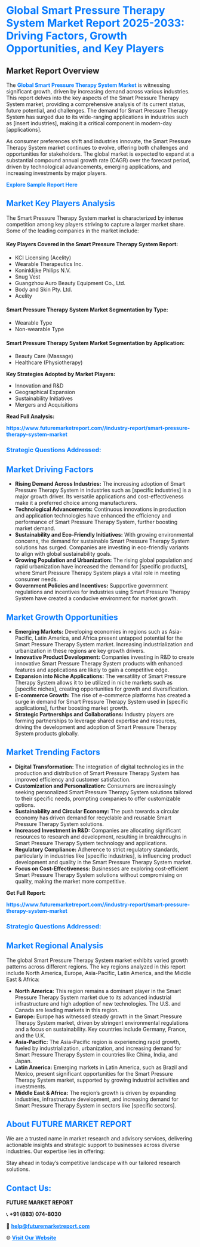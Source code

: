 <h1 style="color: #007BFF;">Global Smart Pressure Therapy System Market Report 2025-2033: Driving Factors, Growth Opportunities, and Key Players</h1>

<section id="overview">
<h2>Market Report Overview</h2>
<p>The <a href="https://www.futuremarketreport.com//industry-report/smart-pressure-therapy-system-market" style="color: #007BFF; text-decoration: none;"><strong>Global Smart Pressure Therapy System Market</strong></a> is witnessing significant growth, driven by increasing demand across various industries. This report delves into the key aspects of the Smart Pressure Therapy System market, providing a comprehensive analysis of its current status, future potential, and challenges. The demand for Smart Pressure Therapy System has surged due to its wide-ranging applications in industries such as [insert industries], making it a critical component in modern-day [applications].</p>
<p>As consumer preferences shift and industries innovate, the Smart Pressure Therapy System market continues to evolve, offering both challenges and opportunities for stakeholders. The global market is expected to expand at a substantial compound annual growth rate (CAGR) over the forecast period, driven by technological advancements, emerging applications, and increasing investments by major players.</p>
</section>

<section id="overview">
<p><a href="https://www.futuremarketreport.com//request-sample/reportId=91988" style="color: #007BFF; text-decoration: none;"><strong>Explore Sample Report Here</strong></a></p>
</section>

<section id="key-players">
<h2 style="color: #007BFF;">Market Key Players Analysis</h2>
<p>The Smart Pressure Therapy System market is characterized by intense competition among key players striving to capture a larger market share. Some of the leading companies in the market include:</p>
<h4>Key Players Covered in the Smart Pressure Therapy System Report:</h4>
<ul><li>KCI Licensing (Acelity)</li><li>Wearable Therapeutics Inc.</li><li>Koninklijke Philips N.V.</li><li>Snug Vest</li><li>Guangzhou Auro Beauty Equipment Co., Ltd.</li><li>Body and Skin Pty. Ltd.</li><li>Acelity</li></ul>
<h4>Smart Pressure Therapy System Market Segmentation by Type:</h4>
<ul><li>Wearable Type</li><li>Non-wearable Type</li></ul>

<h4>Smart Pressure Therapy System Market Segmentation by Application:</h4>
<ul><li>Beauty Care (Massage)</li><li>Healthcare (Physiotherapy)</li></ul>
<p><strong>Key Strategies Adopted by Market Players:</strong></p>
<ul>
<li>Innovation and R&D</li>
<li>Geographical Expansion</li>
<li>Sustainability Initiatives</li>
<li>Mergers and Acquisitions</li>
</ul>
</section>

<section>
<p><strong>Read Full Analysis: </strong></p><a href="https://www.futuremarketreport.com//industry-report/smart-pressure-therapy-system-market" style="color: #007BFF; text-decoration: none;"><strong>https://www.futuremarketreport.com//industry-report/smart-pressure-therapy-system-market</strong></a>
<h3 style="color: #007BFF;">Strategic Questions Addressed:</h3>
</section>

<section id="driving-factors">
<h2 style="color: #007BFF;">Market Driving Factors</h2>
<ul>
<li><strong>Rising Demand Across Industries:</strong> The increasing adoption of Smart Pressure Therapy System in industries such as [specific industries] is a major growth driver. Its versatile applications and cost-effectiveness make it a preferred choice among manufacturers.</li>
<li><strong>Technological Advancements:</strong> Continuous innovations in production and application technologies have enhanced the efficiency and performance of Smart Pressure Therapy System, further boosting market demand.</li>
<li><strong>Sustainability and Eco-Friendly Initiatives:</strong> With growing environmental concerns, the demand for sustainable Smart Pressure Therapy System solutions has surged. Companies are investing in eco-friendly variants to align with global sustainability goals.</li>
<li><strong>Growing Population and Urbanization:</strong> The rising global population and rapid urbanization have increased the demand for [specific products], where Smart Pressure Therapy System plays a vital role in meeting consumer needs.</li>
<li><strong>Government Policies and Incentives:</strong> Supportive government regulations and incentives for industries using Smart Pressure Therapy System have created a conducive environment for market growth.</li>
</ul>
</section>

<section id="growth-opportunities">
<h2 style="color: #007BFF;">Market Growth Opportunities</h2>
<ul>
<li><strong>Emerging Markets:</strong> Developing economies in regions such as Asia-Pacific, Latin America, and Africa present untapped potential for the Smart Pressure Therapy System market. Increasing industrialization and urbanization in these regions are key growth drivers.</li>
<li><strong>Innovative Product Development:</strong> Companies investing in R&D to create innovative Smart Pressure Therapy System products with enhanced features and applications are likely to gain a competitive edge.</li>
<li><strong>Expansion into Niche Applications:</strong> The versatility of Smart Pressure Therapy System allows it to be utilized in niche markets such as [specific niches], creating opportunities for growth and diversification.</li>
<li><strong>E-commerce Growth:</strong> The rise of e-commerce platforms has created a surge in demand for Smart Pressure Therapy System used in [specific applications], further boosting market growth.</li>
<li><strong>Strategic Partnerships and Collaborations:</strong> Industry players are forming partnerships to leverage shared expertise and resources, driving the development and adoption of Smart Pressure Therapy System products globally.</li>
</ul>
</section>

<section id="trending-factors">
<h2 style="color: #007BFF;">Market Trending Factors</h2>
<ul>
<li><strong>Digital Transformation:</strong> The integration of digital technologies in the production and distribution of Smart Pressure Therapy System has improved efficiency and customer satisfaction.</li>
<li><strong>Customization and Personalization:</strong> Consumers are increasingly seeking personalized Smart Pressure Therapy System solutions tailored to their specific needs, prompting companies to offer customizable options.</li>
<li><strong>Sustainability and Circular Economy:</strong> The push towards a circular economy has driven demand for recyclable and reusable Smart Pressure Therapy System solutions.</li>
<li><strong>Increased Investment in R&D:</strong> Companies are allocating significant resources to research and development, resulting in breakthroughs in Smart Pressure Therapy System technology and applications.</li>
<li><strong>Regulatory Compliance:</strong> Adherence to strict regulatory standards, particularly in industries like [specific industries], is influencing product development and quality in the Smart Pressure Therapy System market.</li>
<li><strong>Focus on Cost-Effectiveness:</strong> Businesses are exploring cost-efficient Smart Pressure Therapy System solutions without compromising on quality, making the market more competitive.</li>
</ul>
</section>

<section>
<p><strong>Get Full Report: </strong></p><a href="https://www.futuremarketreport.com//industry-report/smart-pressure-therapy-system-market" style="color: #007BFF; text-decoration: none;"><strong>https://www.futuremarketreport.com//industry-report/smart-pressure-therapy-system-market</strong></a>
<h3 style="color: #007BFF;">Strategic Questions Addressed:</h3>
</section>


<section id="regional-analysis">
<h2 style="color: #007BFF;">Market Regional Analysis</h2>
<p>The global Smart Pressure Therapy System market exhibits varied growth patterns across different regions. The key regions analyzed in this report include North America, Europe, Asia-Pacific, Latin America, and the Middle East & Africa:</p>
<ul>
<li><strong>North America:</strong> This region remains a dominant player in the Smart Pressure Therapy System market due to its advanced industrial infrastructure and high adoption of new technologies. The U.S. and Canada are leading markets in this region.</li>
<li><strong>Europe:</strong> Europe has witnessed steady growth in the Smart Pressure Therapy System market, driven by stringent environmental regulations and a focus on sustainability. Key countries include Germany, France, and the U.K.</li>
<li><strong>Asia-Pacific:</strong> The Asia-Pacific region is experiencing rapid growth, fueled by industrialization, urbanization, and increasing demand for Smart Pressure Therapy System in countries like China, India, and Japan.</li>
<li><strong>Latin America:</strong> Emerging markets in Latin America, such as Brazil and Mexico, present significant opportunities for the Smart Pressure Therapy System market, supported by growing industrial activities and investments.</li>
<li><strong>Middle East & Africa:</strong> The region’s growth is driven by expanding industries, infrastructure development, and increasing demand for Smart Pressure Therapy System in sectors like [specific sectors].</li>
</ul>
</section>

<footer>
<h2 style="color: #007BFF;">About FUTURE MARKET REPORT</h2>
<p>We are a trusted name in market research and advisory services, delivering actionable insights and strategic support to businesses across diverse industries. Our expertise lies in offering:</p>

<p>Stay ahead in today’s competitive landscape with our tailored research solutions.</p>

<h2 style="color: #007BFF;">Contact Us:</h2>
<p><strong>FUTURE MARKET REPORT</strong></p>
<p>📞 <strong>+91 (883) 074-8030</strong></p>
<p>📧 <strong><a href="mailto:help@futuremarketreport.com" style="color: #007BFF;">help@futuremarketreport.com</a></strong></p>
<p>🌐 <strong><a href="https://www.futuremarketreport.com/" style="color: #007BFF;">Visit Our Website</a></strong></p>
</footer>